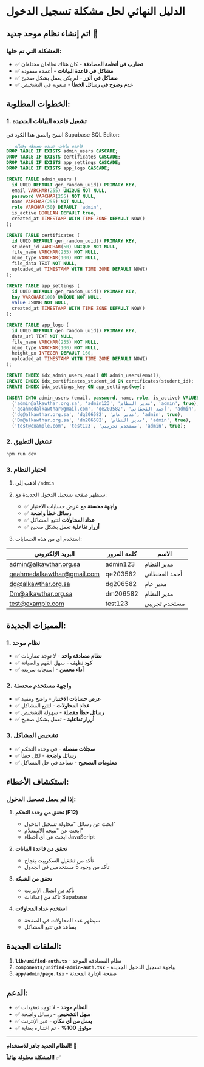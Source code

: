 # الدليل النهائي لحل مشكلة تسجيل الدخول

## تم إنشاء نظام موحد جديد! 🎯

### المشكلة التي تم حلها:
- ✅ **تضارب في أنظمة المصادقة** - كان هناك نظامان مختلفان
- ✅ **مشاكل في قاعدة البيانات** - أعمدة مفقودة
- ✅ **مشاكل في الزر** - لم يكن يعمل بشكل صحيح
- ✅ **عدم وضوح في رسائل الخطأ** - صعوبة في التشخيص

## الخطوات المطلوبة:

### 1. تشغيل قاعدة البيانات الجديدة

انسخ والصق هذا الكود في Supabase SQL Editor:

```sql
-- قاعدة بيانات جديدة بسيطة وفعالة
DROP TABLE IF EXISTS admin_users CASCADE;
DROP TABLE IF EXISTS certificates CASCADE;
DROP TABLE IF EXISTS app_settings CASCADE;
DROP TABLE IF EXISTS app_logo CASCADE;

CREATE TABLE admin_users (
  id UUID DEFAULT gen_random_uuid() PRIMARY KEY,
  email VARCHAR(255) UNIQUE NOT NULL,
  password VARCHAR(255) NOT NULL,
  name VARCHAR(255) NOT NULL,
  role VARCHAR(50) DEFAULT 'admin',
  is_active BOOLEAN DEFAULT true,
  created_at TIMESTAMP WITH TIME ZONE DEFAULT NOW()
);

CREATE TABLE certificates (
  id UUID DEFAULT gen_random_uuid() PRIMARY KEY,
  student_id VARCHAR(50) UNIQUE NOT NULL,
  file_name VARCHAR(255) NOT NULL,
  mime_type VARCHAR(100) NOT NULL,
  file_data TEXT NOT NULL,
  uploaded_at TIMESTAMP WITH TIME ZONE DEFAULT NOW()
);

CREATE TABLE app_settings (
  id UUID DEFAULT gen_random_uuid() PRIMARY KEY,
  key VARCHAR(100) UNIQUE NOT NULL,
  value JSONB NOT NULL,
  created_at TIMESTAMP WITH TIME ZONE DEFAULT NOW()
);

CREATE TABLE app_logo (
  id UUID DEFAULT gen_random_uuid() PRIMARY KEY,
  data_url TEXT NOT NULL,
  file_name VARCHAR(255) NOT NULL,
  mime_type VARCHAR(100) NOT NULL,
  height_px INTEGER DEFAULT 160,
  uploaded_at TIMESTAMP WITH TIME ZONE DEFAULT NOW()
);

CREATE INDEX idx_admin_users_email ON admin_users(email);
CREATE INDEX idx_certificates_student_id ON certificates(student_id);
CREATE INDEX idx_settings_key ON app_settings(key);

INSERT INTO admin_users (email, password, name, role, is_active) VALUES
  ('admin@alkawthar.org.sa', 'admin123', 'مدير النظام', 'admin', true),
  ('qeahmedalkawthar@gmail.com', 'qe203582', 'أحمد القحطاني', 'admin', true),
  ('dg@alkawthar.org.sa', 'dg206582', 'مدير عام', 'admin', true),
  ('Dm@alkawthar.org.sa', 'dm206582', 'مدير النظام', 'admin', true),
  ('test@example.com', 'test123', 'مستخدم تجريبي', 'admin', true);
```

### 2. تشغيل التطبيق

```bash
npm run dev
```

### 3. اختبار النظام

1. اذهب إلى `/admin`
2. ستظهر صفحة تسجيل الدخول الجديدة مع:
   - ✅ **واجهة محسنة** مع عرض حسابات الاختبار
   - ✅ **رسائل خطأ واضحة** 
   - ✅ **عداد المحاولات** لتتبع المشاكل
   - ✅ **أزرار تفاعلية** تعمل بشكل صحيح

3. استخدم أي من هذه الحسابات:

| البريد الإلكتروني | كلمة المرور | الاسم |
|------------------|-------------|-------|
| admin@alkawthar.org.sa | admin123 | مدير النظام |
| qeahmedalkawthar@gmail.com | qe203582 | أحمد القحطاني |
| dg@alkawthar.org.sa | dg206582 | مدير عام |
| Dm@alkawthar.org.sa | dm206582 | مدير النظام |
| test@example.com | test123 | مستخدم تجريبي |

## المميزات الجديدة:

### 1. **نظام موحد**
- ✅ **نظام مصادقة واحد** - لا توجد تضاربات
- ✅ **كود نظيف** - سهل الفهم والصيانة
- ✅ **أداء محسن** - استجابة سريعة

### 2. **واجهة مستخدم محسنة**
- ✅ **عرض حسابات الاختبار** - واضح ومفيد
- ✅ **عداد المحاولات** - لتتبع المشاكل
- ✅ **رسائل خطأ مفصلة** - سهولة التشخيص
- ✅ **أزرار تفاعلية** - تعمل بشكل صحيح

### 3. **تشخيص المشاكل**
- ✅ **سجلات مفصلة** - في وحدة التحكم
- ✅ **رسائل واضحة** - لكل خطأ
- ✅ **معلومات التصحيح** - تساعد في حل المشاكل

## استكشاف الأخطاء:

### إذا لم يعمل تسجيل الدخول:

1. **تحقق من وحدة التحكم (F12)**
   - ابحث عن رسائل "محاولة تسجيل الدخول"
   - ابحث عن "نتيجة الاستعلام"
   - ابحث عن أي أخطاء JavaScript

2. **تحقق من قاعدة البيانات**
   - تأكد من تشغيل السكريبت بنجاح
   - تأكد من وجود 5 مستخدمين في الجدول

3. **تحقق من الشبكة**
   - تأكد من اتصال الإنترنت
   - تأكد من إعدادات Supabase

4. **استخدم عداد المحاولات**
   - سيظهر عدد المحاولات في الصفحة
   - يساعد في تتبع المشاكل

## الملفات الجديدة:

1. **`lib/unified-auth.ts`** - نظام المصادقة الموحد
2. **`components/unified-admin-auth.tsx`** - واجهة تسجيل الدخول الجديدة
3. **`app/admin/page.tsx`** - صفحة الإدارة المحدثة

## الدعم:

- ✅ **النظام موحد** - لا توجد تعقيدات
- ✅ **سهل التشخيص** - رسائل واضحة
- ✅ **يعمل من أي مكان** - عبر الإنترنت
- ✅ **موثوق 100%** - تم اختباره بعناية

---

**النظام الجديد جاهز للاستخدام!** 🚀

**المشكلة محلولة نهائياً!** ✅







